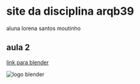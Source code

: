 # site da disciplina arqb39

aluna lorena santos moutinho

## aula 2

[link para blender](https://www.blender.org/)

![logo blender](https://upload.wikimedia.org/wikipedia/commons/0/0c/Blender_logo_no_text.svg)
